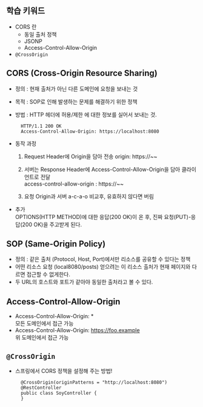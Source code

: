 ## 학습 키워드
- CORS 란
    - 동일 출처 정책
    - JSONP
    - Access-Control-Allow-Origin
- `@CrossOrigin`

## CORS (Cross-Origin Resource Sharing)
* 정의 : 현재 출처가 아닌 다른 도메인에 요청을 보내는 것
* 목적 : SOP로 인해 발생하는 문제를 해결하기 위한 정책
* 방법 : HTTP 헤더에 허용/제한 에 대한 정보를 실어서 보내는 것.

        HTTP/1.1 200 OK
        Access-Control-Allow-Origin: https://localhost:8080
* 동작 과정
    1) Request Header에 Origin을 담아 전송   origin: https://~~

    2) 서버는 Response Header에 Access-Control-Allow-Origin을 담아 클라이언트로 전달   
    access-control-allow-origin : https://~~   
    3) 요청 Origin과 서버 a-c-a-o 비교후, 유효하지 않다면 버림
* 추가   
OPTIONS(HTTP METHOD)에 대한 응답(200 OK)이 온 후, 진짜 요청(PUT)-응답(200 OK)을 주고받게 된다.

## SOP (Same-Origin Policy)
* 정의 : 같은 출처 (Protocol, Host, Port)에서만 리소스를 공유할 수 있다는 정책
* 어떤 리소스 요청 (local8080/posts) 얻으려는 이 리소스 출처가 현재 페이지와 다르면 접근할 수 없게한다.
* 두 URL의 호스트와 포트가 같아야 동일한 출처라고 볼 수 있다.

## Access-Control-Allow-Origin
* Access-Control-Allow-Origin: *   
모든 도메인에서 접근 가능
* Access-Control-Allow-Origin: https://foo.example   
위 도메인에서 접근 가능

## `@CrossOrigin`
* 스프링에서 CORS 정책을 설정해 주는 방법!

        @CrossOrigin(originPatterns = "http://localhost:8080")
        @RestController
        public class SoyController {
        }
        